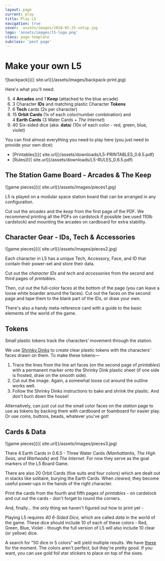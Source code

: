 ```yaml
---
layout: page
current: play
title: Play L5
navigation: true
cover:  assets/images/2018-05-25-setup.jpg
logo: 'assets/images/l5-logo.png'
class: page-template 
subclass: 'post page'
---
```


# Make your own L5

![backpack]({{ site.url}}/assets/images/backpack-print.jpg)

Here's what you'll need:

5. 4 **Arcades** and 1 **Keep** (attached to the blue arcade)
1. 3 Character **IDs** and matching plastic Character **Tokens**
2. 6 **Tech** cards (2x per character)
3. 15 **Orbit Cards** (1x of each color/number combination) and   
   4 **Earth Cards** (3 Water Cards + _The Internet_)
6. 40 Six-sided dice (aka: **data**) (10x of each color - red, green, blue, violet)

You can find almost everything you need to play here (you just need to provide your own dice):
* [Printables]({{ site.url}}/assets/downloads/L5-PRINTABLES_0.6.5.pdf)
* [Rules]({{ site.url}}/assets/downloads/L5-RULES_0.6.5.pdf)

## The Station Game Board -  Arcades & The Keep

![game pieces]({{ site.url}}/assets/images/pieces1.jpg)

L5 is played on a modular space station board that can be arranged in any configuration. 

Cut out the _arcades_ and the _keep_ from the first page of the PDF. We recommend printing all the PDFs on cardstock if possible (we used 110lb cardstock) and mounting the arcades on cardboard for extra stability.

## Character Gear - IDs, Tech & Accessories

![game pieces]({{ site.url}}/assets/images/pieces2.jpg)

Each character in L5 has a unique Tech, Accessory, Face, and ID that contain their power-set and store their data.

Cut out the _character IDs_ and _tech_ and _accessories_ from the second and third pages of _printables_. 

Then, cut out the full-color faces at the bottom of the page (you can leave a loose white boarder around the faces). 
Cut out the faces on the second page and tape them to the blank part of the IDs, or draw your own. 

There's also a handy meta-reference card with a guide to the basic elements of the world of the game.

## Tokens

Small plastic tokens track the characters' movement through the station. 

We use [Shrinky Dinks](https://www.amazon.com/Shrinky-Dinks-Creative-Sheets-Frosted/dp/B00Z0P39SK) to create clear plastic tokens with the characters' faces drawn on them. To make these tokens—

1. Trace the lines from the line art faces (on the second page of _printables_) with a permanent marker
onto the Shrinky Dink plastic sheet (if one side is frosted, draw on the smooth side).
2. Cut out the image. Again, a somewhat loose cut around the outline works well.
3. Follow the Shrinky Dinks instructions to bake and shrink the plastic. And don't burn down the house!

Alternatively, can just cut out the small color faces on the _station_ page to use as tokens by backing them with cardboard or foamboard for easier play. Or use coins, buttons, beads, whatever you've got! 

## Cards & Data

![game pieces]({{ site.url}}/assets/images/pieces3.jpg)

There 4 Earth Cards in 0.6.5 - Three Water Cards _(Manhatlantis, The High Seas, and Warheads)_ and _The Internet._ For now they serve as the goal markers of the L5 Board Game.

There are also 20 Orbit Cards (five suits and four colors) which are dealt out in stacks like solitaire, burying the Earth Cards. When *cleared,* they become useful power-ups in the hands of the right character. 

Print the cards from the fourth and fifth pages of _printables_ - on cardstock and cut out the cards - don't forget to round the corners.

And, finally... the only thing we haven't figured out how to print yet - 

Playing L5 requires *40 6-Sided Dice,* which are called *data* in the world of the game. These dice should include 10 of each of these colors - Red, Green, Blue, Violet - though the full version of L5 will also include 10 clear (or yellow) dice.  

A search for "50 dice in 5 colors" will yield multiple results. We have [these](https://www.amazon.com/dp/B076HQMDDV/ref=asc_df_B076HQMDDV5451365) for the moment. The colors aren't perfect, but they're pretty good. If you want, you can use gold foil star stickers to place on top of the sixes.





